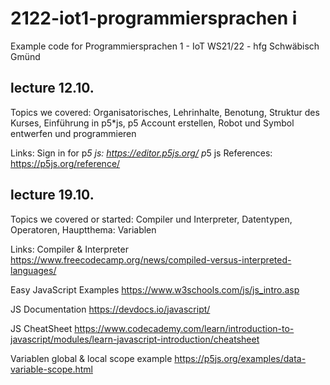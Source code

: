 # 2122-iot1-programmiersprachen i
Example code for Programmiersprachen 1 - IoT WS21/22 - hfg Schwäbisch Gmünd

## lecture 12.10.
Topics we covered:
Organisatorisches, Lehrinhalte, Benotung, Struktur des Kurses, Einführung in p5*js, p5 Account erstellen, Robot und Symbol entwerfen und programmieren

Links:
Sign in for p*5 js: https://editor.p5js.org/
p*5 js References: https://p5js.org/reference/

## lecture 19.10.
Topics we covered or started:
Compiler und Interpreter, Datentypen, Operatoren, Hauptthema: Variablen

Links:
Compiler & Interpreter
https://www.freecodecamp.org/news/compiled-versus-interpreted-languages/

Easy JavaScript Examples
https://www.w3schools.com/js/js_intro.asp

JS Documentation
https://devdocs.io/javascript/

JS CheatSheet
https://www.codecademy.com/learn/introduction-to-javascript/modules/learn-javascript-introduction/cheatsheet

Variablen global & local scope example
https://p5js.org/examples/data-variable-scope.html

